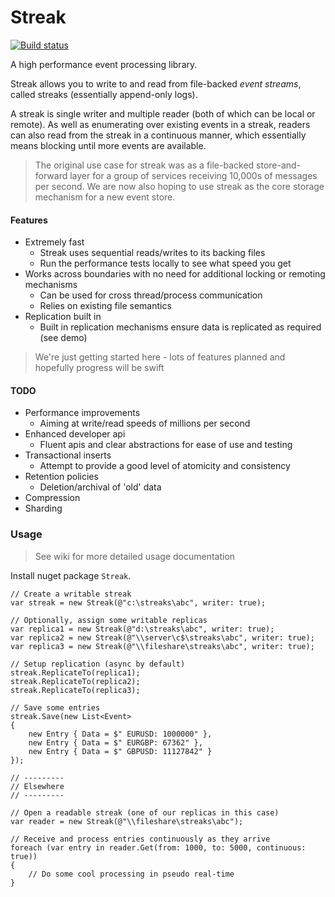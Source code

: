 # Streak

[![Build status](https://ci.appveyor.com/api/projects/status/upradamdnf1deiq3?svg=true)](https://ci.appveyor.com/project/fedjabosnic/streak)

A high performance event processing library.

Streak allows you to write to and read from file-backed *event streams*, called streaks (essentially append-only logs).

A streak is single writer and multiple reader (both of which can be local or remote). As well as enumerating over existing events in a streak, readers can also read from the streak in a continuous manner, which essentially means blocking until more events are available.


> The original use case for streak was as a file-backed store-and-forward layer for a group of services receiving 10,000s of messages per second. We are now also hoping to use streak as the core storage mechanism for a new event store.


#### Features

- Extremely fast
  - Streak uses sequential reads/writes to its backing files
  - Run the performance tests locally to see what speed you get
- Works across boundaries with no need for additional locking or remoting mechanisms
  - Can be used for cross thread/process communication
  - Relies on existing file semantics
- Replication built in
  - Built in replication mechanisms ensure data is replicated as required (see demo)

> We're just getting started here - lots of features planned and hopefully progress will be swift


#### TODO

- Performance improvements
  - Aiming at write/read speeds of millions per second
- Enhanced developer api
  - Fluent apis and clear abstractions for ease of use and testing
- Transactional inserts
  - Attempt to provide a good level of atomicity and consistency
- Retention policies
  - Deletion/archival of 'old' data
- Compression
- Sharding


### Usage

> See wiki for more detailed usage documentation

Install nuget package `Streak`.


```
// Create a writable streak
var streak = new Streak(@"c:\streaks\abc", writer: true);

// Optionally, assign some writable replicas
var replica1 = new Streak(@"d:\streaks\abc", writer: true);
var replica2 = new Streak(@"\\server\c$\streaks\abc", writer: true);
var replica3 = new Streak(@"\\fileshare\streaks\abc", writer: true);

// Setup replication (async by default)
streak.ReplicateTo(replica1);
streak.ReplicateTo(replica2);
streak.ReplicateTo(replica3);

// Save some entries
streak.Save(new List<Event>
{
    new Entry { Data = $" EURUSD: 1000000" },
    new Entry { Data = $" EURGBP: 67362" },
    new Entry { Data = $" GBPUSD: 11127842" }
});

// ---------
// Elsewhere
// ---------

// Open a readable streak (one of our replicas in this case)
var reader = new Streak(@"\\fileshare\streaks\abc");

// Receive and process entries continuously as they arrive
foreach (var entry in reader.Get(from: 1000, to: 5000, continuous: true))
{
    // Do some cool processing in pseudo real-time
}

```
